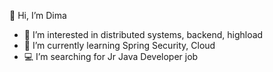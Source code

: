 👋 Hi, I’m Dima
- 👀 I’m interested in distributed systems, backend, highload
- 🌱 I’m currently learning Spring Security, Cloud
- :computer: I’m searching for Jr Java Developer job
<!--- 📫 How to reach me 
--->
<!---
continentaL27/continentaL27 is a ✨ special ✨ repository because its `README.md` (this file) appears on your GitHub profile.
You can click the Preview link to take a look at your changes.
--->
